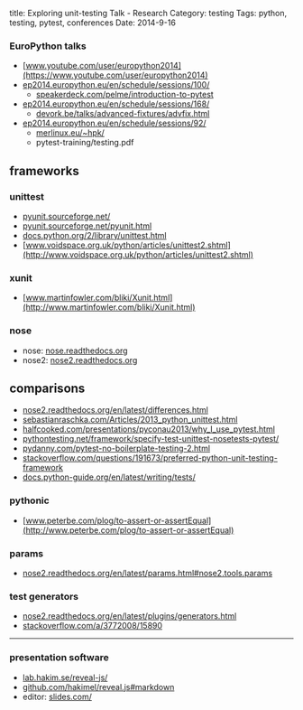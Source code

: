 title: Exploring unit-testing Talk - Research
Category: testing
Tags: python, testing, pytest, conferences
Date: 2014-9-16

### EuroPython talks
- [www.youtube.com/user/europython2014](https://www.youtube.com/user/europython2014)
- [ep2014.europython.eu/en/schedule/sessions/100/](https://ep2014.europython.eu/en/schedule/sessions/100/)
    - [speakerdeck.com/pelme/introduction-to-pytest](https://speakerdeck.com/pelme/introduction-to-pytest)
- [ep2014.europython.eu/en/schedule/sessions/168/](https://ep2014.europython.eu/en/schedule/sessions/168/)
    - [devork.be/talks/advanced-fixtures/advfix.html](http://devork.be/talks/advanced-fixtures/advfix.html)
- [ep2014.europython.eu/en/schedule/sessions/92/](https://ep2014.europython.eu/en/schedule/sessions/92/)
    - [merlinux.eu/~hpk/](http://merlinux.eu/~hpk/)
    - pytest-training/testing.pdf

## frameworks

### unittest
- [pyunit.sourceforge.net/](http://pyunit.sourceforge.net/)
- [pyunit.sourceforge.net/pyunit.html](http://pyunit.sourceforge.net/pyunit.html)
- [docs.python.org/2/library/unittest.html](https://docs.python.org/2/library/unittest.html)
- [www.voidspace.org.uk/python/articles/unittest2.shtml](http://www.voidspace.org.uk/python/articles/unittest2.shtml)

### xunit
- [www.martinfowler.com/bliki/Xunit.html](http://www.martinfowler.com/bliki/Xunit.html)

### nose
- nose: [nose.readthedocs.org](https://nose.readthedocs.org)
- nose2: [nose2.readthedocs.org](http://nose2.readthedocs.org)

## comparisons
- [nose2.readthedocs.org/en/latest/differences.html](http://nose2.readthedocs.org/en/latest/differences.html)
- [sebastianraschka.com/Articles/2013_python_unittest.html](http://sebastianraschka.com/Articles/2013_python_unittest.html)
- [halfcooked.com/presentations/pyconau2013/why_I_use_pytest.html](http://halfcooked.com/presentations/pyconau2013/why_I_use_pytest.html)
- [pythontesting.net/framework/specify-test-unittest-nosetests-pytest/](http://pythontesting.net/framework/specify-test-unittest-nosetests-pytest/)
- [pydanny.com/pytest-no-boilerplate-testing-2.html](http://pydanny.com/pytest-no-boilerplate-testing-2.html)
- [stackoverflow.com/questions/191673/preferred-python-unit-testing-framework](http://stackoverflow.com/questions/191673/preferred-python-unit-testing-framework)
- [docs.python-guide.org/en/latest/writing/tests/](http://docs.python-guide.org/en/latest/writing/tests/)

### pythonic
- [www.peterbe.com/plog/to-assert-or-assertEqual](http://www.peterbe.com/plog/to-assert-or-assertEqual)

### params
- [nose2.readthedocs.org/en/latest/params.html#nose2.tools.params](http://nose2.readthedocs.org/en/latest/params.html#nose2.tools.params)

### test generators
- [nose2.readthedocs.org/en/latest/plugins/generators.html](http://nose2.readthedocs.org/en/latest/plugins/generators.html)
- [stackoverflow.com/a/3772008/15890](http://stackoverflow.com/a/3772008/15890)

---

### presentation software
- [lab.hakim.se/reveal-js/](http://lab.hakim.se/reveal-js/)
- [github.com/hakimel/reveal.js#markdown](https://github.com/hakimel/reveal.js#markdown)
- editor: [slides.com/](http://slides.com/)
